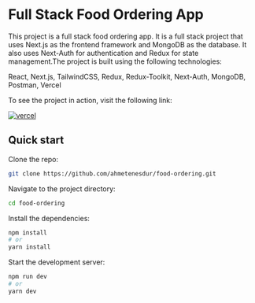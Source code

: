 # Full Stack Food Ordering App

This project is a full stack food ordering app. It is a full stack project that uses Next.js as the frontend framework and MongoDB as the database. It also uses Next-Auth for authentication and Redux for state management.The project is built using the following technologies:

React, Next.js, TailwindCSS, Redux, Redux-Toolkit, Next-Auth, MongoDB, Postman, Vercel

To see the project in action, visit the following link:

[![vercel](https://img.shields.io/badge/vercel-230?style=for-the-badge&logo=vercel&logoColor=white)](https://food-ordering-green.vercel.app/)

## Quick start

Clone the repo:

```bash
git clone https://github.com/ahmetenesdur/food-ordering.git
```

Navigate to the project directory:

```bash
cd food-ordering
```

Install the dependencies:

```bash
npm install
# or
yarn install
```


Start the development server:

```bash
npm run dev
# or
yarn dev
```